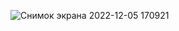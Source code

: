 ![Снимок экрана 2022-12-05 170921](https://user-images.githubusercontent.com/118188286/205634106-5a138add-89ff-466e-ae34-865665fd41b2.png)
